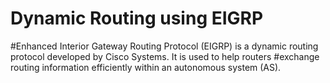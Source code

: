 # Dynamic Routing using EIGRP

#Enhanced Interior Gateway Routing Protocol (EIGRP) is a dynamic routing protocol developed by Cisco Systems. It is used to help routers #exchange routing information efficiently within an autonomous system (AS).


